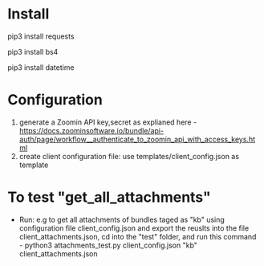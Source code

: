 # Install
pip3 install requests

pip3 install bs4

pip3 install datetime

# Configuration 
1. generate a Zoomin API key,secret as explianed here - https://docs.zoominsoftware.io/bundle/api-auth/page/workflow__authenticate_to_zoomin_api_with_access_keys.html
2. create client configuration file: use templates/client_config.json as template 


# To test "get_all_attachments"
   - Run: e.g to get all attachments of bundles taged as "kb" using configuration file client_config.json and export the reuslts into the file client_attachments.json, cd into the "test" folder, and run this command - 
    python3 attachments_test.py client_config.json "kb" client_attachments.json
